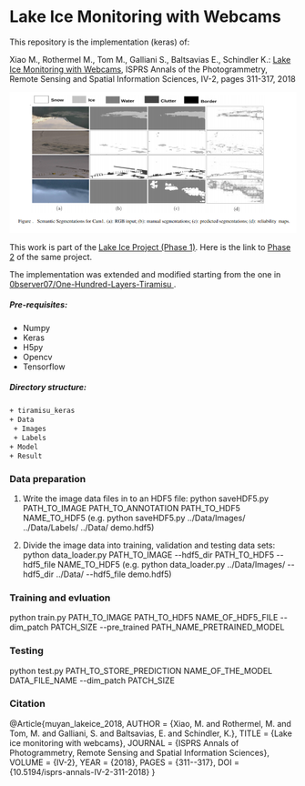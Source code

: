 # Lake Ice Monitoring with Webcams

This repository is the implementation (keras) of: 

Xiao M., Rothermel M., Tom M., Galliani S., Baltsavias E., Schindler K.: [Lake Ice Monitoring with Webcams](https://www.isprs-ann-photogramm-remote-sens-spatial-inf-sci.net/IV-2/311/2018/isprs-annals-IV-2-311-2018.pdf), ISPRS Annals of the Photogrammetry, Remote Sensing and Spatial Information Sciences, IV-​2, pages 311-​317, 2018

![Lake ice moniotring](images/webcams_tiramisu.png)

This work is part of the [Lake Ice Project (Phase 1)](https://prs.igp.ethz.ch/research/completed_projects/integrated-monitoring-of-ice-in-selected-swiss-lakes.html). Here is the link to [Phase 2](https://prs.igp.ethz.ch/research/current_projects/integrated-lake-ice-monitoring-and-generation-of-sustainable--re.html) of the same project.

The implementation was extended and modified starting from the one in [0bserver07/One-Hundred-Layers-Tiramisu
](https://github.com/0bserver07/One-Hundred-Layers-Tiramisu).

##### Pre-requisites:
- Numpy
- Keras
- H5py
- Opencv
- Tensorflow

##### Directory structure:
    + tiramisu_keras
    + Data
     + Images
     + Labels
    + Model
    + Result

### Data preparation
1. Write the image data files in to an HDF5 file: 
python saveHDF5.py PATH_TO_IMAGE PATH_TO_ANNOTATION PATH_TO_HDF5 NAME_TO_HDF5
(e.g. python saveHDF5.py ../Data/Images/ ../Data/Labels/ ../Data/ demo.hdf5)

2. Divide the image data into training, validation and testing data sets:
python data_loader.py PATH_TO_IMAGE --hdf5_dir PATH_TO_HDF5 --hdf5_file NAME_TO_HDF5
(e.g. python data_loader.py ../Data/Images/ --hdf5_dir ../Data/ --hdf5_file demo.hdf5)

### Training and evluation
python train.py PATH_TO_IMAGE PATH_TO_HDF5 NAME_OF_HDF5_FILE --dim_patch PATCH_SIZE --pre_trained PATH_NAME_PRETRAINED_MODEL

### Testing
python test.py PATH_TO_STORE_PREDICTION NAME_OF_THE_MODEL DATA_FILE_NAME --dim_patch PATCH_SIZE

### Citation
@Article{muyan_lakeice_2018,
AUTHOR = {Xiao, M. and Rothermel, M. and Tom, M. and Galliani, S. and Baltsavias, E. and Schindler, K.},
TITLE = {Lake ice monitoring with webcams},
JOURNAL = {ISPRS Annals of Photogrammetry, Remote Sensing and Spatial Information Sciences},
VOLUME = {IV-2},
YEAR = {2018},
PAGES = {311--317},
DOI = {10.5194/isprs-annals-IV-2-311-2018}
}
